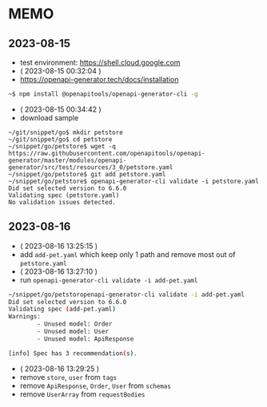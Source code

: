 # MEMO

## 2023-08-15

- test environment: https://shell.cloud.google.com
- ( 2023-08-15 00:32:04 )
- https://openapi-generator.tech/docs/installation
```bash
~$ npm install @openapitools/openapi-generator-cli -g
```
- ( 2023-08-15 00:34:42 )
- download sample
```
~/git/snippet/go$ mkdir petstore
~/git/snippet/go$ cd petstore
~/snippet/go/petstore$ wget -q https://raw.githubusercontent.com/openapitools/openapi-generator/master/modules/openapi-generator/src/test/resources/3_0/petstore.yaml
~/snippet/go/petstore$ git add petstore.yaml
~/snippet/go/petstore$ openapi-generator-cli validate -i petstore.yaml
Did set selected version to 6.6.0
Validating spec (petstore.yaml)
No validation issues detected.
```

## 2023-08-16

- ( 2023-08-16 13:25:15 )
- add `add-pet.yaml` which keep only 1 path and remove most out of `petstore.yaml`
- ( 2023-08-16 13:27:10 )
- run `openapi-generator-cli validate -i add-pet.yaml`
```bash
~/snippet/go/petstoropenapi-generator-cli validate -i add-pet.yaml
Did set selected version to 6.6.0
Validating spec (add-pet.yaml)
Warnings:
        - Unused model: Order
        - Unused model: User
        - Unused model: ApiResponse

[info] Spec has 3 recommendation(s).
```
- ( 2023-08-16 13:29:25 )
- remove `store`, `user` from `tags`
- remove `ApiResponse`, `Order`, `User` from `schemas`
- remove `UserArray` from `requestBodies`